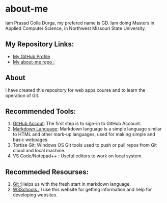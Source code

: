 # about-me
Iam Prasad Golla Durga, my prefered name is GD.
Iam doing Masters in Applied Computer Science, in Northwest Missouri State University.

## My Repository Links:
* [My GitHub Profile](https://github.com/GD-Prasad)
* [My about-me repo :]()

## About
I have created this repository for web apps course and to learn the operation of Git.

## Recommended Tools:
1. [GitHub Accout](): The first step is to sign-in to GitHub Account.
1. [Markdown Language](): Markdown language is a simple language similar to HTML and other mark-up languages, used for making simple and basic webpages.
1. Tortise Git: Windows OS Git tools used to push or pull repos from Git cloud and local machine.
1. VS Code/Notepad++ : Useful editors to work on local system.

## Recommeded Resourses:
1. [Git :](https://guides.github.com/introduction/git-handbook/)Helps us with the fresh start in markdown language.
1. [W3Schools :](https://www.w3schools.com/) I use this website for getting information and help for developing websites.
